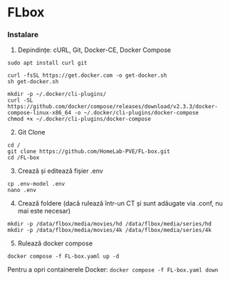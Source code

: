 # FLbox
 
### Instalare
1. Depindințe: cURL, Git, Docker-CE, Docker Compose
``` 
sudo apt install curl git

curl -fsSL https://get.docker.com -o get-docker.sh
sh get-docker.sh

mkdir -p ~/.docker/cli-plugins/
curl -SL https://github.com/docker/compose/releases/download/v2.3.3/docker-compose-linux-x86_64 -o ~/.docker/cli-plugins/docker-compose
chmod +x ~/.docker/cli-plugins/docker-compose
```  
2. Git Clone
``` 
cd /
git clone https://github.com/HomeLab-PVE/FL-box.git
cd /FL-box
```  
3. Crează și editează fișier .env
``` 
cp .env-model .env
nano .env
```  

4. Crează foldere (dacă rulează într-un CT și sunt adăugate via .conf, nu mai este necesar)
``` 
mkdir -p /data/flbox/media/movies/hd /data/flbox/media/series/hd
mkdir -p /data/flbox/media/movies/4k /data/flbox/media/series/4k
``` 

5. Rulează docker compose
``` 
docker compose -f FL-box.yaml up -d
``` 
Pentru a opri containerele Docker:
`docker compose -f FL-box.yaml down`
